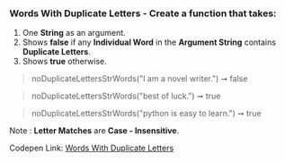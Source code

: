 ### Words With Duplicate Letters - Create a function that takes: 

1. One **String** as an argument. 
1. Shows **false** if any **Individual Word** in the **Argument String** contains **Duplicate Letters**.
1. Shows **true** otherwise.

> noDuplicateLettersStrWords("I am a novel writer.") ➞ false 

> noDuplicateLettersStrWords("best of luck.") ➞ true

> noDuplicateLettersStrWords("python is easy to learn.") ➞ true

Note : **Letter Matches** are **Case - Insensitive**.

Codepen Link: [Words With Duplicate Letters](https://codepen.io/naveencoder/pen/aboRpMW?editors=0012)